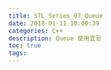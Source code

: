 ```yaml
---
title: STL_Series_07_Queue
date: 2018-01-11 10:00:39
categories: C++
description: Queue 使用宜忌
toc: true
tags:
---
```

